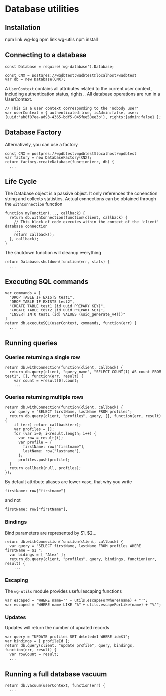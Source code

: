# Database utilities

## Installation

  npm link wg-log
  npm link wg-utils
  npm install

## Connecting to a database

	const Database = require('wg-database').Database;
	
	const CNX = postgres://wgdbtest:wgdbtest@localhost/wgdbtest
	var db = new Database(CNX);

A ```UserContext``` contains all attributes related to the current user context, including authentication status, rights...
All database operations are run in a UserContext. 

	// This is a user context corresponding to the 'nobody user'
	var userContext = { authenticated:true, isAdmin:false, user:{uuid:'ab8f87ea-ad93-4365-bdf5-045fee58ee3b'}, rights:{admin:false} };

## Database Factory

Alternatively, you can use a factory

	const CNX = postgres://wgdbtest:wgdbtest@localhost/wgdbtest
	var factory = new DatabaseFactory(CNX);
	return factory.createDatabase(function(err, db) {
	  ...

## Life Cycle

The Database object is a passive object. It only references the conenction string and collects statistics.
Actual connections can be obtained through the ```withConnection``` function

	function myFunction(..., callback) {
	  return db.withConnection(function(client, callback) {
	  	// This block of code executes within the context of the 'client' database connection
	  	...
	  	return callback();
	  }, callback);
	}

The shutdown function will cleanup everything

	return Database.shutdown(function(err, stats) {
	  ...



## Executing SQL commands

	var commands = [
	  "DROP TABLE IF EXISTS test1",
	  "DROP TABLE IF EXISTS test2",
	  "CREATE TABLE test1 (id uuid PRIMARY KEY)",
	  "CREATE TABLE test2 (id uuid PRIMARY KEY)",
	  "INSERT INTO test1 (id) VALUES (uuid_generate_v4())"
	]
	return db.executeSQL(userContext, commands, function(err) {
	  ...

## Running queries
	
### Queries returning a single row

	return db.withConnection(function(client, callback) {
	  return db.query(client, "query_name", "SELECT COUNT(1) AS count FROM test1", [], function(err, result) {
	    var count = +result[0].count;
	    ...

### Queries returning multiple rows

	return db.withConnection(function(client, callback) {    
	  var query = "SELECT firstName, lastName FROM profiles";
	  return db.query(client, "profiles", query, [], function(err, result) {
	    if (err) return callback(err);
	    var profiles = [];
	    for (var i=0; i<result.length; i++) {
	      var row = result[i];
	      var profile = {
	        firstName: row["firstname"],
	        lastName: row["lastname"],
	      };
	      profiles.push(profile);
      }
      return callback(null, profiles);
    });

By default attribute aliases are lower-case, that why you write

	firstName: row["firstname"]

and not

	firstName: row["firstName"],

### Bindings

Bind parameters are represented by $1, $2...

	return db.withConnection(function(client, callback) {    
	  var query = "SELECT firstName, lastName FROM profiles WHERE firstName = $1 ";
	  var bidings = [ "Alex" ];
	  return db.query(client, "profiles", query, bindings, function(err, result) {
	    ...

### Escaping

The ```wg-utils``` module provides useful escaping functions

	var escaped = "WHERE name='" + utils.escapeForWhere(name) + "'";
	var escaped = "WHERE name LIKE '%" + utils.escapeForLike(name) + "%'";

### Updates
Updates will return the number of updated records

	var query = "UPDATE profiles SET deleted=1 WHERE id=$1";
	var bindings = [ profileId ];
	return db.query(client, "update profile", query, bindings, function(err, result) {
	  var rowCount = result;
	  ...



## Running a full database vacuum

	return db.vacuum(userContext, function(err) {
	  ...


